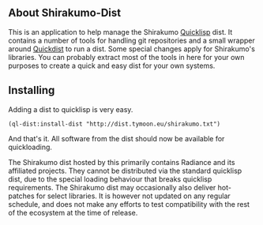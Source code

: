 About Shirakumo-Dist
--------------------
This is an application to help manage the Shirakumo [Quicklisp](http://www.quicklisp.org/) dist. It contains a number of tools for handling git repositories and a small wrapper around [Quickdist](https://github.com/orivej/quickdist) to run a dist. Some special changes apply for Shirakumo's libraries. You can probably extract most of the tools in here for your own purposes to create a quick and easy dist for your own systems.

Installing
----------
Adding a dist to quicklisp is very easy. 

    (ql-dist:install-dist "http://dist.tymoon.eu/shirakumo.txt")

And that's it. All software from the dist should now be available for quickloading.

The Shirakumo dist hosted by this primarily contains Radiance and its affiliated projects. They cannot be distributed via the standard quicklisp dist, due to the special loading behaviour that breaks quicklisp requirements. The Shirakumo dist may occasionally also deliver hot-patches for select libraries. It is however not updated on any regular schedule, and does not make any efforts to test compatibility with the rest of the ecosystem at the time of release.
